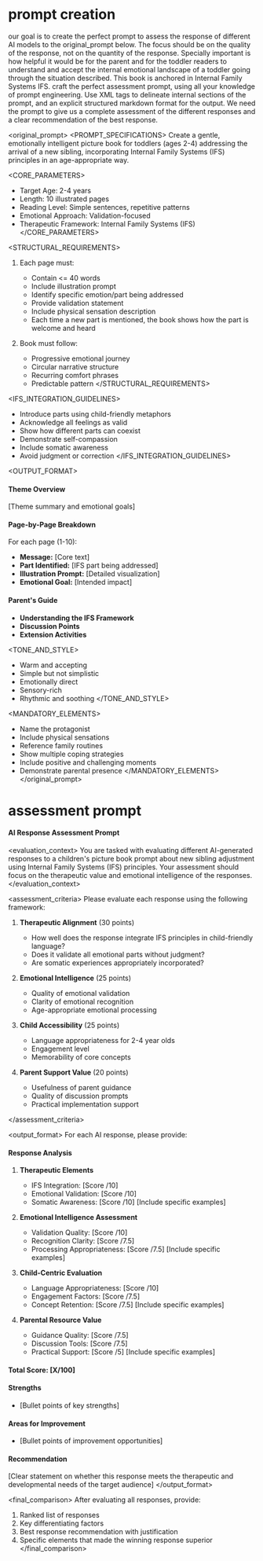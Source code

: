 # prompt creation

<goal>
our goal is to create the perfect prompt to assess the response of different AI models to the original_prompt below. The focus should be on the quality of the response, not on the quantity of the response. Specially important is how helpful it would be for the parent and for the toddler readers to understand and accept the internal emotional landscape of a toddler going through the situation described. This book is anchored in Internal Family Systems IFS.
</goal>

<output instructions>
craft the perfect assessment prompt, using all your knowledge of prompt engineering. Use XML tags to delineate internal sections of the prompt, and an explicit structured markdown format for the output. We need the prompt to give us a complete assessment of the different responses and a clear recommendation of the best response.
</output instructions>

<original_prompt>
<PROMPT_SPECIFICATIONS>
<OBJECTIVE>
Create a gentle, emotionally intelligent picture book for toddlers (ages 2-4) addressing the arrival of a new sibling, incorporating Internal Family Systems (IFS) principles in an age-appropriate way.
</OBJECTIVE>

<CORE_PARAMETERS>
- Target Age: 2-4 years
- Length: 10 illustrated pages
- Reading Level: Simple sentences, repetitive patterns
- Emotional Approach: Validation-focused
- Therapeutic Framework: Internal Family Systems (IFS)
</CORE_PARAMETERS>

<STRUCTURAL_REQUIREMENTS>
1. Each page must:
   - Contain <= 40 words
   - Include illustration prompt
   - Identify specific emotion/part being addressed
   - Provide validation statement
   - Include physical sensation description
   - Each time a new part is mentioned, the book shows how the part is welcome and heard 

2. Book must follow:
   - Progressive emotional journey
   - Circular narrative structure
   - Recurring comfort phrases
   - Predictable pattern
</STRUCTURAL_REQUIREMENTS>

<IFS_INTEGRATION_GUIDELINES>
- Introduce parts using child-friendly metaphors
- Acknowledge all feelings as valid
- Show how different parts can coexist
- Demonstrate self-compassion
- Include somatic awareness
- Avoid judgment or correction
</IFS_INTEGRATION_GUIDELINES>

<OUTPUT_FORMAT>
#### Theme Overview
[Theme summary and emotional goals]

#### Page-by-Page Breakdown
For each page (1-10):
- **Message:** [Core text]
- **Part Identified:** [IFS part being addressed]
- **Illustration Prompt:** [Detailed visualization]
- **Emotional Goal:** [Intended impact]

#### Parent's Guide
- **Understanding the IFS Framework**
- **Discussion Points**
- **Extension Activities**

<TONE_AND_STYLE>
- Warm and accepting
- Simple but not simplistic
- Emotionally direct
- Sensory-rich
- Rhythmic and soothing
</TONE_AND_STYLE>

<MANDATORY_ELEMENTS>
- Name the protagonist
- Include physical sensations
- Reference family routines
- Show multiple coping strategies
- Include positive and challenging moments
- Demonstrate parental presence
</MANDATORY_ELEMENTS>
</original_prompt>

# assessment prompt
#### AI Response Assessment Prompt

<evaluation_context>
You are tasked with evaluating different AI-generated responses to a children's picture book prompt about new sibling adjustment using Internal Family Systems (IFS) principles. Your assessment should focus on the therapeutic value and emotional intelligence of the responses.
</evaluation_context>

<assessment_criteria>
Please evaluate each response using the following framework:

1. **Therapeutic Alignment** (30 points)
   <criteria>
   - How well does the response integrate IFS principles in child-friendly language?
   - Does it validate all emotional parts without judgment?
   - Are somatic experiences appropriately incorporated?
   </criteria>

2. **Emotional Intelligence** (25 points)
   <criteria>
   - Quality of emotional validation
   - Clarity of emotional recognition
   - Age-appropriate emotional processing
   </criteria>

3. **Child Accessibility** (25 points)
   <criteria>
   - Language appropriateness for 2-4 year olds
   - Engagement level
   - Memorability of core concepts
   </criteria>

4. **Parent Support Value** (20 points)
   <criteria>
   - Usefulness of parent guidance
   - Quality of discussion prompts
   - Practical implementation support
   </criteria>
</assessment_criteria>

<output_format>
For each AI response, please provide:

#### Response Analysis
1. **Therapeutic Elements**
   - IFS Integration: [Score /10]
   - Emotional Validation: [Score /10]
   - Somatic Awareness: [Score /10]
   [Include specific examples]

2. **Emotional Intelligence Assessment**
   - Validation Quality: [Score /10]
   - Recognition Clarity: [Score /7.5]
   - Processing Appropriateness: [Score /7.5]
   [Include specific examples]

3. **Child-Centric Evaluation**
   - Language Appropriateness: [Score /10]
   - Engagement Factors: [Score /7.5]
   - Concept Retention: [Score /7.5]
   [Include specific examples]

4. **Parental Resource Value**
   - Guidance Quality: [Score /7.5]
   - Discussion Tools: [Score /7.5]
   - Practical Support: [Score /5]
   [Include specific examples]

#### Total Score: [X/100]

#### Strengths
- [Bullet points of key strengths]

#### Areas for Improvement
- [Bullet points of improvement opportunities]

#### Recommendation
[Clear statement on whether this response meets the therapeutic and developmental needs of the target audience]
</output_format>

<final_comparison>
After evaluating all responses, provide:
1. Ranked list of responses
2. Key differentiating factors
3. Best response recommendation with justification
4. Specific elements that made the winning response superior
</final_comparison>
